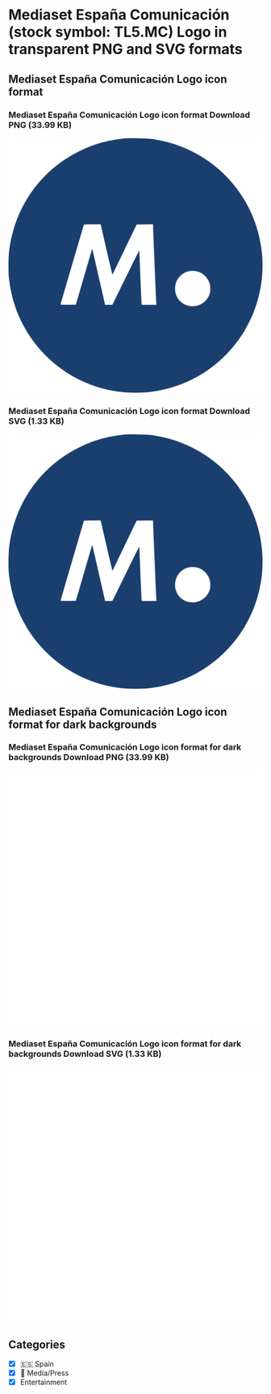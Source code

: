 # Mediaset España Comunicación (stock symbol: TL5.MC) Logo in transparent PNG and SVG formats

## Mediaset España Comunicación Logo icon format

### Mediaset España Comunicación Logo icon format Download PNG (33.99 KB)

![Mediaset España Comunicación Logo icon format Download PNG (33.99 KB)](/img/orig/TL5.MC-0c06637d.png)

### Mediaset España Comunicación Logo icon format Download SVG (1.33 KB)

![Mediaset España Comunicación Logo icon format Download SVG (1.33 KB)](/img/orig/TL5.MC-f4a4d6a1.svg)

## Mediaset España Comunicación Logo icon format for dark backgrounds

### Mediaset España Comunicación Logo icon format for dark backgrounds Download PNG (33.99 KB)

![Mediaset España Comunicación Logo icon format for dark backgrounds Download PNG (33.99 KB)](/img/orig/TL5.MC.D-41aad02a.png)

### Mediaset España Comunicación Logo icon format for dark backgrounds Download SVG (1.33 KB)

![Mediaset España Comunicación Logo icon format for dark backgrounds Download SVG (1.33 KB)](/img/orig/TL5.MC.D-5db8097d.svg)



## Categories
- [x] 🇪🇸 Spain
- [x] 📰 Media/Press
- [x] Entertainment
